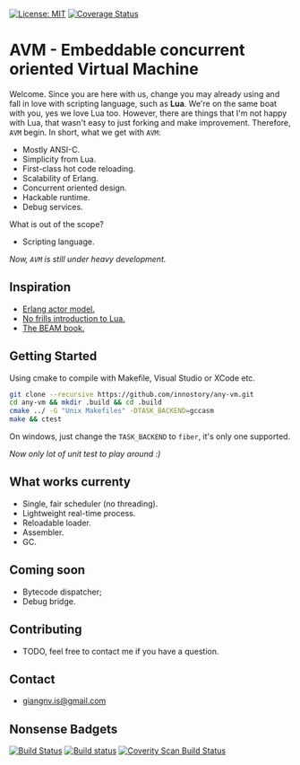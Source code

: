 [![License: MIT](https://img.shields.io/badge/License-MIT-blue.svg)](https://opensource.org/licenses/MIT)
[![Coverage Status](https://coveralls.io/repos/github/innostory/any-vm/badge.svg)](https://coveralls.io/github/innostory/any-vm)

# AVM - Embeddable concurrent oriented Virtual Machine

Welcome. Since you are here with us, change you may already using and fall in 
love with scripting language, such as **Lua**. We're on the same boat with you, 
yes we love Lua too. However, there are things that I'm not happy with Lua, 
that wasn't easy to just forking and make improvement. Therefore, `AVM` begin. 
In short, what we get with `AVM`:

- Mostly ANSI-C.
- Simplicity from Lua.
- First-class hot code reloading.
- Scalability of Erlang.
- Concurrent oriented design.
- Hackable runtime.
- Debug services.

What is out of the scope?

- Scripting language.

*Now, `AVM` is still under heavy development.*

## Inspiration

- [Erlang actor model.](http://www.brianstorti.com/the-actor-model/)
- [No frills introduction to Lua.](http://luaforge.net/docman/83/98/ANoFrillsIntroToLua51VMInstructions.pdf)
- [The BEAM book.](https://github.com/happi/theBeamBook)

## Getting Started

Using cmake to compile with Makefile, Visual Studio or XCode etc.

```sh
git clone --recursive https://github.com/innostory/any-vm.git
cd any-vm && mkdir .build && cd .build
cmake ../ -G "Unix Makefiles" -DTASK_BACKEND=gccasm
make && ctest
```

On windows, just change the `TASK_BACKEND` to `fiber`, it's only one supported.

*Now only lot of unit test to play around :)*

## What works currenty

- Single, fair scheduler (no threading).
- Lightweight real-time process.
- Reloadable loader.
- Assembler.
- GC.

## Coming soon

- Bytecode dispatcher;
- Debug bridge.

## Contributing

- TODO, feel free to contact me if you have a question.

## Contact

- giangnv.is@gmail.com

## Nonsense Badgets
[![Build Status](https://travis-ci.org/innostory/any-vm.svg?branch=master)](https://travis-ci.org/innostory/any-vm) 
[![Build status](https://ci.appveyor.com/api/projects/status/0t5f79e4x9akyi0e?svg=true)](https://ci.appveyor.com/project/innostory/any-vm)
<a href="https://scan.coverity.com/projects/innostory-any-vm">
  <img alt="Coverity Scan Build Status"
       src="https://scan.coverity.com/projects/12663/badge.svg"/>
</a>
